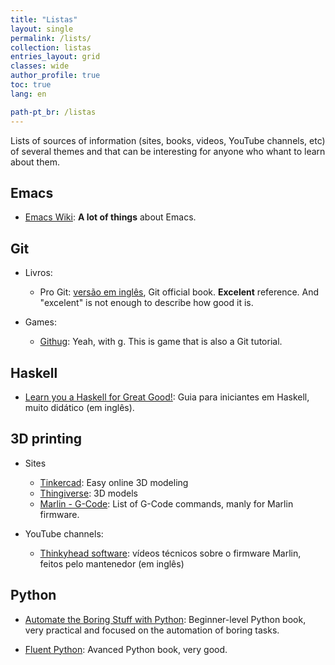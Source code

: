```yaml
---
title: "Listas"
layout: single
permalink: /lists/
collection: listas
entries_layout: grid
classes: wide
author_profile: true
toc: true
lang: en

path-pt_br: /listas
---
```


Lists of sources of information (sites, books, videos, YouTube channels, etc) of
several themes and that can be interesting for anyone who whant to learn about
them.

## Emacs
- [Emacs Wiki](https://www.emacswiki.org/): **A lot of things** about Emacs.

## Git

- Livros:
  - Pro Git: [versão em inglês](https://git-scm.com/book/en/v2),
  Git official book. **Excelent** reference. And "excelent" is not enough to describe how good it is.

- Games:
  - [Githug](https://github.com/Gazler/githug): Yeah, with g. This is game that
    is also a Git tutorial.
## Haskell

- [Learn you a Haskell for Great Good!](http://learnyouahaskell.com/): Guia para
  iniciantes em Haskell, muito didático (em inglês).

## 3D printing

- Sites
  - [Tinkercad](https://www.tinkercad.com): Easy online 3D modeling
  - [Thingiverse](https://www.thingiverse.com/): 3D models
  - [Marlin - G-Code](https://marlinfw.org/docs/gcode/G000-G001.html): List of
    G-Code commands, manly for Marlin firmware.

- YouTube channels:
  - [Thinkyhead software](https://www.youtube.com/channel/UCXIq_IbBktwW5aHVAo0ODOw):
    vídeos técnicos sobre o firmware Marlin, feitos pelo mantenedor (em inglês)

## Python
- [Automate the Boring Stuff with Python](https://automatetheboringstuff.com/):
  Beginner-level Python book, very practical and focused on the automation of
  boring tasks. 

- [Fluent Python](https://www.oreilly.com/library/view/fluent-python-2nd/9781492056348/):
  Avanced Python book, very good.

